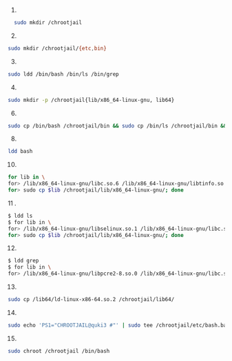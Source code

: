 1.
```bash
  sudo mkdir /chrootjail
```
2.
```bash
sudo mkdir /chrootjail/{etc,bin}
```
3.
```bash
sudo ldd /bin/bash /bin/ls /bin/grep
```
4.
```bash
sudo mkdir -p /chrootjail{lib/x86_64-linux-gnu, lib64}
```
6.
```bash
sudo cp /bin/bash /chrootjail/bin && sudo cp /bin/ls /chrootjail/bin && sudo cp /bin/grep /chrootjail/bin
```
8.
```bash
ldd bash
```
10.
```bash
for lib in \
for> /lib/x86_64-linux-gnu/libc.so.6 /lib/x86_64-linux-gnu/libtinfo.so.6 /lib64/ld-linux-x86-64.so.2; do \
for> sudo cp $lib /chrootjail/lib/x86_64-linux-gnu/; done
```
11 .
```bash
$ ldd ls
$ for lib in \
for> /lib/x86_64-linux-gnu/libselinux.so.1 /lib/x86_64-linux-gnu/libc.so.6 /lib/x86_64-linux-gnu/libpcre2-8.so.0 /lib64/ld-linux-x86-64.so.2; do \
for> sudo cp $lib /chrootjail/lib/x86_64-linux-gnu/; done
```
12.
```bash
$ ldd grep
$ for lib in \
for> /lib/x86_64-linux-gnu/libpcre2-8.so.0 /lib/x86_64-linux-gnu/libc.so.6 /lib64/ld-linux-x86-64.so.2; do \
```
13.
```bash
sudo cp /lib64/ld-linux-x86-64.so.2 /chrootjail/lib64/
```
14.
```bash
sudo echo 'PS1="CHROOTJAIL@quki3 #"' | sudo tee /chrootjail/etc/bash.bashrc
```
15.
```bash
sudo chroot /chrootjail /bin/bash
```
